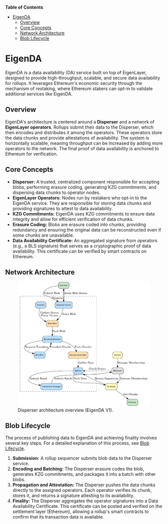 <!-- START doctoc generated TOC please keep comment here to allow auto update -->
<!-- DON'T EDIT THIS SECTION, INSTEAD RE-RUN doctoc TO UPDATE -->
**Table of Contents**

- [EigenDA](#eigenda)
  - [Overview](#overview)
  - [Core Concepts](#core-concepts)
  - [Network Architecture](#network-architecture)
  - [Blob Lifecycle](#blob-lifecycle)

<!-- END doctoc generated TOC please keep comment here to allow auto update -->

# EigenDA

EigenDA is a data availability (DA) service built on top of EigenLayer, designed to provide high-throughput, scalable, and secure data availability for rollups. It leverages Ethereum's economic security through the mechanism of restaking, where Ethereum stakers can opt-in to validate additional services like EigenDA.

## Overview

EigenDA's architecture is centered around a **Disperser** and a network of **EigenLayer operators**. Rollups submit their data to the Disperser, which then encodes and distributes it among the operators. These operators store the data chunks and provide attestations of availability. The system is horizontally scalable, meaning throughput can be increased by adding more operators to the network. The final proof of data availability is anchored to Ethereum for verification.

## Core Concepts

- **Disperser:** A trusted, centralized component responsible for accepting blobs, performing erasure coding, generating KZG commitments, and dispersing data chunks to operator nodes.
- **EigenLayer Operators:** Nodes run by restakers who opt-in to the EigenDA service. They are responsible for storing data chunks and providing signatures to attest to data availability.
- **KZG Commitments:** EigenDA uses KZG commitments to ensure data integrity and allow for efficient verification of data chunks.
- **Erasure Coding:** Blobs are erasure coded into chunks, providing redundancy and ensuring the original data can be reconstructed even if some chunks are unavailable.
- **Data Availability Certificate:** An aggregated signature from operators (e.g., a BLS signature) that serves as a cryptographic proof of data availability. This certificate can be verified by smart contracts on Ethereum.

## Network Architecture

<figure>
 <img src="../../../static/assets/disperser_architecture.png" alt="Disperser architecture"> 
    <figcaption>Disperser architecture overview (EigenDA V1).</figcaption>
</figure>

## Blob Lifecycle

The process of publishing data to EigenDA and achieving finality involves several key steps. For a detailed explanation of this process, see [Blob Lifecycle](./blob_lifecycle.md).

1.  **Submission:** A rollup sequencer submits blob data to the Disperser service.
2.  **Encoding and Batching:** The Disperser erasure codes the blob, generates KZG commitments, and packages it into a batch with other blobs.
3.  **Propagation and Attestation:** The Disperser pushes the data chunks directly to the assigned operators. Each operator verifies its chunk, stores it, and returns a signature attesting to its availability.
4.  **Finality:** The Disperser aggregates the operator signatures into a Data Availability Certificate. This certificate can be posted and verified on the settlement layer (Ethereum), allowing a rollup's smart contracts to confirm that its transaction data is available.
